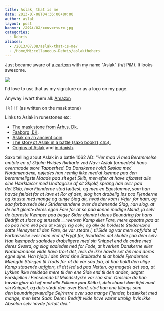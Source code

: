 ```yaml
---
title: Aslak, that is me
date: 2013-07-08T04:36:00+00:00
author: aslak
layout: post
banner: /2016/02/couverture.jpg
categories:
  - Debris
aliases:
  - /2013/07/08/aslak-that-is-me/
  - /Home/Miscellaneous-Debris/aslakthehero
---
```

Just became aware of [a cartoon](http://aslak-bd.blogspot.com/) with my name "Aslak" (h/t PiM). It looks awesome.
  
![](/2016/02/LOGO20ASLAK20EFFET-petit.png)
  
I'd love to use that as my signature or as a logo on my page.
  
Anyway i want them all: [Amazon](http://www.amazon.fr/livres/dp/2756015997)

ᛅᛋᛚᛅᚴ (as written on the mask stone)

Links to Aslak in runestones etc:

  * [The mask stone from Århus, Dk](http://runer.ku.dk/VisGenstand.aspx?Titel=%C3%85rhus-sten_3).
  * [Faaborg, DK](http://runer.ku.dk/VisGenstand.aspx?Titel=Faaborg-sten).
  * [Aslak on an ancient coin](http://www2.gribskovgymnasium.dk/fs/www_SvendS/M%C3%B8nten.html).
  * [The story of Aslak in a battle (saxo book11, ch5).](http://www.jomsborg.eu/Saxobog11.pdf)
  * [Origins of Aslak](http://en.wikipedia.org/wiki/%C3%81sleikr) and [in danish](http://www.navnebetydning.dk/drengenavn/Aslak.shtml).

Saxo telling about Aslak in a battle 1062 AD: "_Her maa vi med Berømmelse omtale en af Skjalm Hvides Rorkarle ved Navn Aslak formedelst hans overmaade store Tapperhed. Da Danskerne holdt Søslag med Nordmændene, nøjedes han nemlig ikke med at kæmpe paa den berømmeligste Maade paa sit eget Skib, men efter at have afkastet alle sine Hærklæder med Undtagelse af sit Skjold, sprang han over paa det Skib, hvor Fjenderne stod tættest, og med en Egestamme, som han havde fældet for at lave et Ror af den, slog han drabelig løs paa Fjenderne og knuste med mange og tunge Slag alt, hvad der kom i Vejen for ham, og saa forbavsede blev Stridsmændene over de drønende Slag, han slog, at de helt glemte deres egen Fare for at se paa denne modige Mand, ja selv de tapreste Kæmper paa begge Sider glemte i deres Beundring for hans Bedrift at slaas og ænsede __hverken Kamp eller Fare, mere opsatte paa at se paa ham end paa at værge sig selv, og alle de boldeste Stridsmænd satte Hensynet til den Fare, de var stedte i, til Side og var mere opfyldte af Forbavselse over ham end af Frygt for, hvorledes det skulde gaa dem selv. Han kæmpede saaledes drabeligere med sin Knippel end de andre med deres Sværd, og slog saaledes ned for Fode, at hverken Danskerne eller Nordmændene vilde have troet det, hvis de ikke havde set det med deres egne øjne. Han hjalp i den Grad sine Stalbrødre til at holde Fjendernes Mængde Stangen til Trods for, at de var saa faa, at han holdt den ulige Kamp staaende uafgjort, til det led ud paa Natten, og magede det saa, at Lykken ikke hældede mere til den ene Side end til den anden, uagtet Forskjellen i Henseende til Mandsstyrke var saa stor. Omsider da han havde gjort det af med alle Folkene paa Skibet, dels slaaet dem ihjel med sin Knippel, og dels stødt dem over Bord, stod han ene tilbage som den beundringsværdige Sejrherre over saa mange Fjender, bedækket med mange, men lette Saar. Denne Bedrift vilde have været utrolig, hvis ikke Absalon selv havde fortalt den._"
